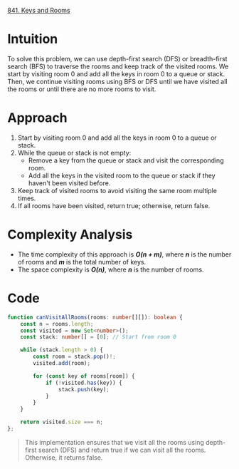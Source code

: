 [841. Keys and Rooms](https://leetcode.com/problems/keys-and-rooms/)

# Intuition
To solve this problem, we can use depth-first search (DFS) or breadth-first search (BFS) to traverse the rooms and keep track of the visited rooms. We start by visiting room 0 and add all the keys in room 0 to a queue or stack. Then, we continue visiting rooms using BFS or DFS until we have visited all the rooms or until there are no more rooms to visit.

# Approach
1. Start by visiting room 0 and add all the keys in room 0 to a queue or stack.
2. While the queue or stack is not empty:
   - Remove a key from the queue or stack and visit the corresponding room.
   - Add all the keys in the visited room to the queue or stack if they haven't been visited before.
3. Keep track of visited rooms to avoid visiting the same room multiple times.
4. If all rooms have been visited, return true; otherwise, return false.

# Complexity Analysis
- The time complexity of this approach is ***O(n + m)***, where ***n*** is the number of rooms and ***m*** is the total number of keys.
- The space complexity is ***O(n)***, where ***n*** is the number of rooms.

# Code 
```typescript
function canVisitAllRooms(rooms: number[][]): boolean {
    const n = rooms.length;
    const visited = new Set<number>();
    const stack: number[] = [0]; // Start from room 0

    while (stack.length > 0) {
        const room = stack.pop()!;
        visited.add(room);

        for (const key of rooms[room]) {
            if (!visited.has(key)) {
                stack.push(key);
            }
        }
    }

    return visited.size === n;
};

```

> This implementation ensures that we visit all the rooms using depth-first search (DFS) and return true if we can visit all the rooms. Otherwise, it returns false.
